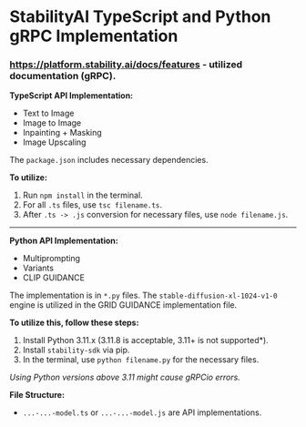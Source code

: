 # StabilityAI TypeScript and Python gRPC Implementation

### https://platform.stability.ai/docs/features - utilized documentation (gRPC).

**TypeScript API Implementation:**

- Text to Image 
- Image to Image 
- Inpainting + Masking 
- Image Upscaling

The `package.json` includes necessary dependencies.

**To utilize:**

1. Run `npm install` in the terminal.
2. For all `.ts` files, use `tsc filename.ts`.
3. After `.ts -> .js` conversion for necessary files, use `node filename.js`.

--------

**Python API Implementation:**

- Multiprompting 
- Variants
- CLIP GUIDANCE

The implementation is in `*.py` files.
The `stable-diffusion-xl-1024-v1-0` engine is utilized in the GRID GUIDANCE implementation file.

**To utilize this, follow these steps:**

1. Install Python 3.11.x (3.11.8 is acceptable, 3.11+ is not supported*).
2. Install `stability-sdk` via pip.
3. In the terminal, use `python filename.py` for the necessary files.

*Using Python versions above 3.11 might cause gRPCio errors.*

**File Structure:**

- `...-...-model.ts` or `...-...-model.js` are API implementations.
